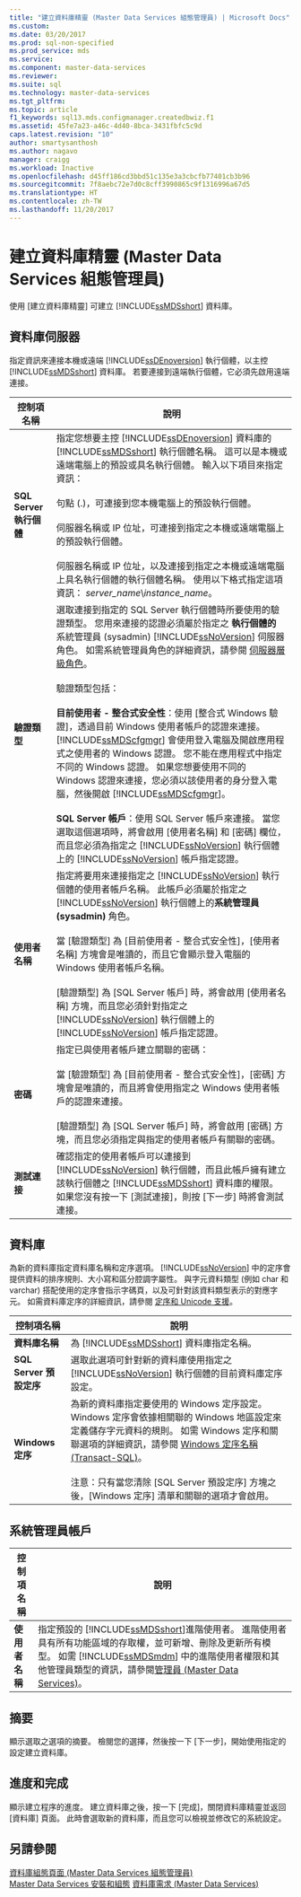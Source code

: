 ```yaml
---
title: "建立資料庫精靈 (Master Data Services 組態管理員) | Microsoft Docs"
ms.custom: 
ms.date: 03/20/2017
ms.prod: sql-non-specified
ms.prod_service: mds
ms.service: 
ms.component: master-data-services
ms.reviewer: 
ms.suite: sql
ms.technology: master-data-services
ms.tgt_pltfrm: 
ms.topic: article
f1_keywords: sql13.mds.configmanager.createdbwiz.f1
ms.assetid: 45fe7a23-a46c-4d40-8bca-3431fbfc5c9d
caps.latest.revision: "10"
author: smartysanthosh
ms.author: nagavo
manager: craigg
ms.workload: Inactive
ms.openlocfilehash: d45ff186cd3bbd51c135e3a3cbcfb77401cb3b96
ms.sourcegitcommit: 7f8aebc72e7d0c8cff3990865c9f1316996a67d5
ms.translationtype: HT
ms.contentlocale: zh-TW
ms.lasthandoff: 11/20/2017
---
```

# <a name="create-database-wizard-master-data-services-configuration-manager"></a>建立資料庫精靈 (Master Data Services 組態管理員)
  使用 [建立資料庫精靈] 可建立 [!INCLUDE[ssMDSshort](../includes/ssmdsshort-md.md)] 資料庫。  
  
## <a name="database-server"></a>資料庫伺服器  
 指定資訊來連接本機或遠端 [!INCLUDE[ssDEnoversion](../includes/ssdenoversion-md.md)] 執行個體，以主控 [!INCLUDE[ssMDSshort](../includes/ssmdsshort-md.md)] 資料庫。 若要連接到遠端執行個體，它必須先啟用遠端連接。  
  
|控制項名稱|說明|  
|------------------|-----------------|  
|**SQL Server 執行個體**|指定您想要主控 [!INCLUDE[ssDEnoversion](../includes/ssdenoversion-md.md)] 資料庫的 [!INCLUDE[ssMDSshort](../includes/ssmdsshort-md.md)] 執行個體名稱。 這可以是本機或遠端電腦上的預設或具名執行個體。 輸入以下項目來指定資訊：<br /><br /> 句點 (.)，可連接到您本機電腦上的預設執行個體。<br /><br /> 伺服器名稱或 IP 位址，可連接到指定之本機或遠端電腦上的預設執行個體。<br /><br /> 伺服器名稱或 IP 位址，以及連接到指定之本機或遠端電腦上具名執行個體的執行個體名稱。 使用以下格式指定這項資訊： *server_name*\\*instance_name*。|  
|**驗證類型**|選取連接到指定的 SQL Server 執行個體時所要使用的驗證類型。 您用來連接的認證必須屬於指定之 **執行個體的** 系統管理員 (sysadmin) [!INCLUDE[ssNoVersion](../includes/ssnoversion-md.md)] 伺服器角色。 如需系統管理員角色的詳細資訊，請參閱 [伺服器層級角色](../relational-databases/security/authentication-access/server-level-roles.md)。<br /><br /> 驗證類型包括：<br /><br /> **目前使用者 - 整合式安全性**：使用 [整合式 Windows 驗證]，透過目前 Windows 使用者帳戶的認證來連接。 [!INCLUDE[ssMDScfgmgr](../includes/ssmdscfgmgr-md.md)] 會使用登入電腦及開啟應用程式之使用者的 Windows 認證。 您不能在應用程式中指定不同的 Windows 認證。 如果您想要使用不同的 Windows 認證來連接，您必須以該使用者的身分登入電腦，然後開啟 [!INCLUDE[ssMDScfgmgr](../includes/ssmdscfgmgr-md.md)]。<br /><br /> **SQL Server 帳戶**：使用 SQL Server 帳戶來連接。 當您選取這個選項時，將會啟用 [使用者名稱] 和 [密碼] 欄位，而且您必須為指定之 [!INCLUDE[ssNoVersion](../includes/ssnoversion-md.md)] 執行個體上的 [!INCLUDE[ssNoVersion](../includes/ssnoversion-md.md)] 帳戶指定認證。|  
|**使用者名稱**|指定將要用來連接指定之 [!INCLUDE[ssNoVersion](../includes/ssnoversion-md.md)] 執行個體的使用者帳戶名稱。 此帳戶必須屬於指定之 [!INCLUDE[ssNoVersion](../includes/ssnoversion-md.md)] 執行個體上的**系統管理員 (sysadmin)** 角色。<br /><br /> 當 [驗證類型] 為 [目前使用者 - 整合式安全性]，[使用者名稱] 方塊會是唯讀的，而且它會顯示登入電腦的 Windows 使用者帳戶名稱。<br /><br /> [驗證類型] 為 [SQL Server 帳戶] 時，將會啟用 [使用者名稱] 方塊，而且您必須針對指定之 [!INCLUDE[ssNoVersion](../includes/ssnoversion-md.md)] 執行個體上的 [!INCLUDE[ssNoVersion](../includes/ssnoversion-md.md)] 帳戶指定認證。|  
|**密碼**|指定已與使用者帳戶建立關聯的密碼：<br /><br /> 當 [驗證類型] 為 [目前使用者 - 整合式安全性]，[密碼] 方塊會是唯讀的，而且將會使用指定之 Windows 使用者帳戶的認證來連接。<br /><br /> [驗證類型] 為 [SQL Server 帳戶] 時，將會啟用 [密碼] 方塊，而且您必須指定與指定的使用者帳戶有關聯的密碼。|  
|**測試連接**|確認指定的使用者帳戶可以連接到 [!INCLUDE[ssNoVersion](../includes/ssnoversion-md.md)] 執行個體，而且此帳戶擁有建立該執行個體之 [!INCLUDE[ssMDSshort](../includes/ssmdsshort-md.md)] 資料庫的權限。 如果您沒有按一下 [測試連接]，則按 [下一步] 時將會測試連接。|  
  
## <a name="database"></a>資料庫  
 為新的資料庫指定資料庫名稱和定序選項。 [!INCLUDE[ssNoVersion](../includes/ssnoversion-md.md)] 中的定序會提供資料的排序規則、大小寫和區分腔調字屬性。 與字元資料類型 (例如 char 和 varchar) 搭配使用的定序會指示字碼頁，以及可針對該資料類型表示的對應字元。 如需資料庫定序的詳細資訊，請參閱 [定序和 Unicode 支援](../relational-databases/collations/collation-and-unicode-support.md)。  
  
|控制項名稱|說明|  
|------------------|-----------------|  
|**資料庫名稱**|為 [!INCLUDE[ssMDSshort](../includes/ssmdsshort-md.md)] 資料庫指定名稱。|  
|**SQL Server 預設定序**|選取此選項可針對新的資料庫使用指定之 [!INCLUDE[ssNoVersion](../includes/ssnoversion-md.md)] 執行個體的目前資料庫定序設定。|  
|**Windows 定序**|為新的資料庫指定要使用的 Windows 定序設定。 Windows 定序會依據相關聯的 Windows 地區設定來定義儲存字元資料的規則。 如需 Windows 定序和關聯選項的詳細資訊，請參閱 [Windows 定序名稱 &#40;Transact-SQL&#41;](../t-sql/statements/windows-collation-name-transact-sql.md)。<br /><br /> 注意：只有當您清除 [SQL Server 預設定序] 方塊之後，[Windows 定序] 清單和關聯的選項才會啟用。|  
  
## <a name="administrator-account"></a>系統管理員帳戶  
  
|控制項名稱|說明|  
|------------------|-----------------|  
|**使用者名稱**|指定預設的 [!INCLUDE[ssMDSshort](../includes/ssmdsshort-md.md)]進階使用者。 進階使用者具有所有功能區域的存取權，並可新增、刪除及更新所有模型。 如需 [!INCLUDE[ssMDSmdm](../includes/ssmdsmdm-md.md)] 中的進階使用者權限和其他管理員類型的資訊，請參閱[管理員 &#40;Master Data Services&#41;](../master-data-services/administrators-master-data-services.md)。|  
  
## <a name="summary"></a>摘要  
 顯示選取之選項的摘要。 檢閱您的選擇，然後按一下 [下一步]，開始使用指定的設定建立資料庫。  
  
## <a name="progress-and-finish"></a>進度和完成  
 顯示建立程序的進度。 建立資料庫之後，按一下 [完成]，關閉資料庫精靈並返回 [資料庫] 頁面。 此時會選取新的資料庫，而且您可以檢視並修改它的系統設定。  
  
## <a name="see-also"></a>另請參閱  
 [資料庫組態頁面 &#40;Master Data Services 組態管理員&#41;](../master-data-services/database-configuration-page-master-data-services-configuration-manager.md)   
[Master Data Services 安裝和組態](../master-data-services/master-data-services-installation-and-configuration.md) [資料庫需求 &#40;Master Data Services&#41;](../master-data-services/install-windows/database-requirements-master-data-services.md)  
  
  
